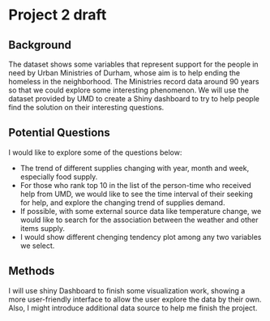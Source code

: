 # Project 2 draft

## Background
The dataset shows some variables that represent support for the people in need by Urban Ministries of Durham, whose aim is to help ending the homeless in the neighborhood. The Ministries record data around 90 years so that we could explore some interesting phenomenon. We will use the dataset provided by UMD to create a Shiny dashboard to try to help people find the solution on their interesting questions.

## Potential Questions
I would like to explore some of the questions below:
* The trend of different supplies changing with year, month and week, especially food supply.
* For those who rank top 10 in the list of the person-time who received help from UMD, we would like to see the time interval of their seeking for help, and explore the changing trend of supplies demand.
* If possible, with some external source data like temperature change, we would like to search for the association between the weather and other items supply.
* I would show different chenging tendency plot among any two variables we select.

## Methods

I will use shiny Dashboard to finish some visualization work, showing a more user-friendly interface to allow the user explore the data by their own. Also, I might introduce additional data source to help me finish the project.